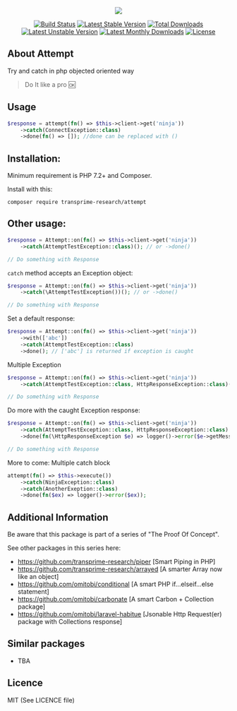 <p align="center">
<img src="https://github.com/transprime-research/assets/blob/master/attempt/twitter_header_photo_2.png">
</p>

<p align="center">
<a href="https://travis-ci.org/transprime-research/attempt"> <img src="https://travis-ci.org/transprime-research/attempt.svg?branch=master" alt="Build Status"/></a>
<a href="https://packagist.org/packages/transprime-research/attempt"> <img src="https://poser.pugx.org/transprime-research/attempt/v/stable" alt="Latest Stable Version"/></a>
<a href="https://packagist.org/packages/transprime-research/attempt"> <img src="https://poser.pugx.org/transprime-research/attempt/downloads" alt="Total Downloads"/></a>
<a href="https://packagist.org/packages/transprime-research/attempt"> <img src="https://poser.pugx.org/transprime-research/attempt/v/unstable" alt="Latest Unstable Version"/></a>
<a href="https://packagist.org/packages/transprime-research/attempt"> <img src="https://poser.pugx.org/transprime-research/attempt/d/monthly" alt="Latest Monthly Downloads"/></a>
  <a href="https://packagist.org/packages/transprime-research/attempt"> <img src="https://poser.pugx.org/transprime-research/attempt/license" alt="License"/></a>

## About Attempt
Try and catch in php objected oriented way
> Do It like a pro :ok:

## Usage

```php
$response = attempt(fn() => $this->client->get('ninja'))
    ->catch(ConnectException::class)
    ->done(fn() => []); //done can be replaced with ()
```

## Installation:

Minimum requirement is PHP 7.2+ and Composer.

Install with this:

```shell script
composer require transprime-research/attempt
```

## Other usage:

```php
$response = Attempt::on(fn() => $this->client->get('ninja'))
    ->catch(AttemptTestException::class)(); // or ->done()

// Do something with Response
```

`catch` method accepts an Exception object:

```php
$response = Attempt::on(fn() => $this->client->get('ninja'))
    ->catch(\AttemptTestException())(); // or ->done()

// Do something with Response
```

Set a default response:

```php
$response = Attempt::on(fn() => $this->client->get('ninja'))
    ->with(['abc'])
    ->catch(AttemptTestException::class)
    ->done(); // ['abc'] is returned if exception is caught  
```

Multiple Exception

```php
$response = Attempt::on(fn() => $this->client->get('ninja'))
    ->catch(AttemptTestException::class, HttpResponseException::class)()

// Do something with Response
```

Do more with the caught Exception response:

```php
$response = Attempt::on(fn() => $this->client->get('ninja'))
    ->catch(AttemptTestException::class, HttpResponseException::class)
    ->done(fn(\HttpResponseException $e) => logger()->error($e->getMessage()));

// Do something with Response
```

More to come: Multiple catch block

```php
attempt(fn() => $this->execute())
    ->catch(NinjaException::class)
    ->catch(AnotherExeption::class)
    ->done(fn($ex) => logger()->error($ex));
```

## Additional Information

Be aware that this package is part of a series of "The Proof Of Concept".

See other packages in this series here:

- https://github.com/transprime-research/piper [Smart Piping in PHP]
- https://github.com/transprime-research/arrayed [A smarter Array now like an object]
- https://github.com/omitobi/conditional [A smart PHP if...elseif...else statement]
- https://github.com/omitobi/carbonate [A smart Carbon + Collection package]
- https://github.com/omitobi/laravel-habitue [Jsonable Http Request(er) package with Collections response]

## Similar packages

- TBA

## Licence

MIT (See LICENCE file)
